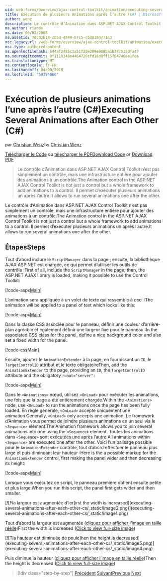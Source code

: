 ```yaml
---
uid: web-forms/overview/ajax-control-toolkit/animation/executing-several-animations-after-each-other-cs
title: Exécution de plusieurs Animations après l’autre (c#) | Microsoft Docs
author: wenz
description: Le contrôle d’Animation dans ASP.NET AJAX Control Toolkit n’est pas simplement un contrôle, mais une infrastructure entière pour ajouter des animations à un contrôle. Il permet d’exécuter la chute...
ms.author: riande
ms.date: 06/02/2008
ms.assetid: 7dc02b18-2b5d-4844-b7c5-cbd818477163
msc.legacyurl: /web-forms/overview/ajax-control-toolkit/animation/executing-several-animations-after-each-other-cs
msc.type: authoredcontent
ms.openlocfilehash: 644af2485c1a51f2de209e968ba1b3475350fa47
ms.sourcegitcommit: 0f1119340e4464720cfd16d0ff15764746ea1fea
ms.translationtype: MT
ms.contentlocale: fr-FR
ms.lasthandoff: 04/09/2019
ms.locfileid: "59394066"
---
```

# <a name="executing-several-animations-after-each-other-c"></a><span data-ttu-id="3c5f9-104">Exécution de plusieurs animations l’une après l’autre (C#)</span><span class="sxs-lookup"><span data-stu-id="3c5f9-104">Executing Several Animations after Each Other (C#)</span></span>

<span data-ttu-id="3c5f9-105">par [Christian Wenz](https://github.com/wenz)</span><span class="sxs-lookup"><span data-stu-id="3c5f9-105">by [Christian Wenz](https://github.com/wenz)</span></span>

<span data-ttu-id="3c5f9-106">[Télécharger le Code](http://download.microsoft.com/download/f/9/a/f9a26acd-8df4-4484-8a18-199e4598f411/Animation3.cs.zip) ou [télécharger le PDF](http://download.microsoft.com/download/6/7/1/6718d452-ff89-4d3f-a90e-c74ec2d636a3/animation3CS.pdf)</span><span class="sxs-lookup"><span data-stu-id="3c5f9-106">[Download Code](http://download.microsoft.com/download/f/9/a/f9a26acd-8df4-4484-8a18-199e4598f411/Animation3.cs.zip) or [Download PDF](http://download.microsoft.com/download/6/7/1/6718d452-ff89-4d3f-a90e-c74ec2d636a3/animation3CS.pdf)</span></span>

> <span data-ttu-id="3c5f9-107">Le contrôle d’Animation dans ASP.NET AJAX Control Toolkit n’est pas simplement un contrôle, mais une infrastructure entière pour ajouter des animations à un contrôle.</span><span class="sxs-lookup"><span data-stu-id="3c5f9-107">The Animation control in the ASP.NET AJAX Control Toolkit is not just a control but a whole framework to add animations to a control.</span></span> <span data-ttu-id="3c5f9-108">Il permet d’exécuter plusieurs animations un après l’autre.</span><span class="sxs-lookup"><span data-stu-id="3c5f9-108">It allows to run several animations one after the other.</span></span>


<span data-ttu-id="3c5f9-109">Le contrôle d’Animation dans ASP.NET AJAX Control Toolkit n’est pas simplement un contrôle, mais une infrastructure entière pour ajouter des animations à un contrôle.</span><span class="sxs-lookup"><span data-stu-id="3c5f9-109">The Animation control in the ASP.NET AJAX Control Toolkit is not just a control but a whole framework to add animations to a control.</span></span> <span data-ttu-id="3c5f9-110">Il permet d’exécuter plusieurs animations un après l’autre.</span><span class="sxs-lookup"><span data-stu-id="3c5f9-110">It allows to run several animations one after the other.</span></span>

## <a name="steps"></a><span data-ttu-id="3c5f9-111">Étapes</span><span class="sxs-lookup"><span data-stu-id="3c5f9-111">Steps</span></span>

<span data-ttu-id="3c5f9-112">Tout d’abord inclure le `ScriptManager` dans la page ; ensuite, la bibliothèque AJAX ASP.NET est chargée, ce qui permet d’utiliser les outils de contrôle :</span><span class="sxs-lookup"><span data-stu-id="3c5f9-112">First of all, include the `ScriptManager` in the page; then, the ASP.NET AJAX library is loaded, making it possible to use the Control Toolkit:</span></span>

[!code-aspx[Main](executing-several-animations-after-each-other-cs/samples/sample1.aspx)]

<span data-ttu-id="3c5f9-113">L’animation sera appliquée à un volet de texte qui ressemble à ceci :</span><span class="sxs-lookup"><span data-stu-id="3c5f9-113">The animation will be applied to a panel of text which looks like this:</span></span>

[!code-aspx[Main](executing-several-animations-after-each-other-cs/samples/sample2.aspx)]

<span data-ttu-id="3c5f9-114">Dans la classe CSS associée pour le panneau, définir une couleur d’arrière-plan agréable et également définir une largeur fixe pour le panneau :</span><span class="sxs-lookup"><span data-stu-id="3c5f9-114">In the associated CSS class for the panel, define a nice background color and also set a fixed width for the panel:</span></span>

[!code-css[Main](executing-several-animations-after-each-other-cs/samples/sample3.css)]

<span data-ttu-id="3c5f9-115">Ensuite, ajoutez le `AnimationExtender` à la page, en fournissant un `ID`, le `TargetControlID` attribut et le texte obligatoire</span><span class="sxs-lookup"><span data-stu-id="3c5f9-115">Then, add the `AnimationExtender` to the page, providing an `ID`, the `TargetControlID` attribute and the obligatory</span></span> `runat="server":`

[!code-aspx[Main](executing-several-animations-after-each-other-cs/samples/sample4.aspx)]

<span data-ttu-id="3c5f9-116">Dans le `<Animations>` nœud, utilisez `<OnLoad>` pour exécuter les animations, une fois que la page a été entièrement chargée.</span><span class="sxs-lookup"><span data-stu-id="3c5f9-116">Within the `<Animations>` node, use `<OnLoad>` to run the animations once the page has been fully loaded.</span></span> <span data-ttu-id="3c5f9-117">En règle générale, `<OnLoad>` accepte uniquement une animation.</span><span class="sxs-lookup"><span data-stu-id="3c5f9-117">Generally, `<OnLoad>` only accepts one animation.</span></span> <span data-ttu-id="3c5f9-118">Le framework d’Animation vous permet de joindre plusieurs animations en un seul via le `<Sequence>` élément.</span><span class="sxs-lookup"><span data-stu-id="3c5f9-118">The Animation framework allows you to join several animations into one using the `<Sequence>` element.</span></span> <span data-ttu-id="3c5f9-119">Toutes les animations dans `<Sequence>` sont exécutées une après l’autre.</span><span class="sxs-lookup"><span data-stu-id="3c5f9-119">All animations within `<Sequence>` are executed one after the other.</span></span> <span data-ttu-id="3c5f9-120">Voici l’un balisage possible pour le `AnimationExtender` contrôle, tout d’abord effectuer le panneau plus large et puis diminuant leur hauteur :</span><span class="sxs-lookup"><span data-stu-id="3c5f9-120">Here is the a possible markup for the `AnimationExtender` control, first making the panel wider and then decreasing its height:</span></span>

[!code-aspx[Main](executing-several-animations-after-each-other-cs/samples/sample5.aspx)]

<span data-ttu-id="3c5f9-121">Lorsque vous exécutez ce script, le panneau première obtient ensuite petite et plus large.</span><span class="sxs-lookup"><span data-stu-id="3c5f9-121">When you run this script, the panel first gets wider and then smaller.</span></span>


[![F<span data-ttu-id="3c5f9-122">la largeur est augmentée d’Ier]</span><span class="sxs-lookup"><span data-stu-id="3c5f9-122">irst the width is increased]</span></span>(executing-several-animations-after-each-other-cs/_static/image2.png)](executing-several-animations-after-each-other-cs/_static/image1.png)

<span data-ttu-id="3c5f9-123">Tout d’abord la largeur est augmentée ([cliquez pour afficher l’image en taille réelle](executing-several-animations-after-each-other-cs/_static/image3.png))</span><span class="sxs-lookup"><span data-stu-id="3c5f9-123">First the width is increased ([Click to view full-size image](executing-several-animations-after-each-other-cs/_static/image3.png))</span></span>


[![T<span data-ttu-id="3c5f9-124">la hauteur est diminuée de poule]</span><span class="sxs-lookup"><span data-stu-id="3c5f9-124">hen the height is decreased]</span></span>(executing-several-animations-after-each-other-cs/_static/image5.png)](executing-several-animations-after-each-other-cs/_static/image4.png)

<span data-ttu-id="3c5f9-125">Puis diminue la hauteur ([cliquez pour afficher l’image en taille réelle](executing-several-animations-after-each-other-cs/_static/image6.png))</span><span class="sxs-lookup"><span data-stu-id="3c5f9-125">Then the height is decreased ([Click to view full-size image](executing-several-animations-after-each-other-cs/_static/image6.png))</span></span>

> [!div class="step-by-step"]
> <span data-ttu-id="3c5f9-126">[Précédent](executing-several-animations-at-the-same-time-cs.md)
> [Suivant](animation-depending-on-a-condition-cs.md)</span><span class="sxs-lookup"><span data-stu-id="3c5f9-126">[Previous](executing-several-animations-at-the-same-time-cs.md)
[Next](animation-depending-on-a-condition-cs.md)</span></span>
